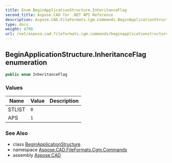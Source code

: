```yaml
---
title: Enum BeginApplicationStructure.InheritanceFlag
second_title: Aspose.CAD for .NET API Reference
description: Aspose.CAD.FileFormats.Cgm.Commands.BeginApplicationStructureInheritanceFlag enum. 
type: docs
weight: 4790
url: /net/aspose.cad.fileformats.cgm.commands/beginapplicationstructure.inheritanceflag/
---
```

## BeginApplicationStructure.InheritanceFlag enumeration

```csharp
public enum InheritanceFlag
```

### Values

| Name | Value | Description |
| --- | --- | --- |
| STLIST | `0` |  |
| APS | `1` |  |

### See Also

* class [BeginApplicationStructure](../beginapplicationstructure/)
* namespace [Aspose.CAD.FileFormats.Cgm.Commands](../../aspose.cad.fileformats.cgm.commands/)
* assembly [Aspose.CAD](../../)


